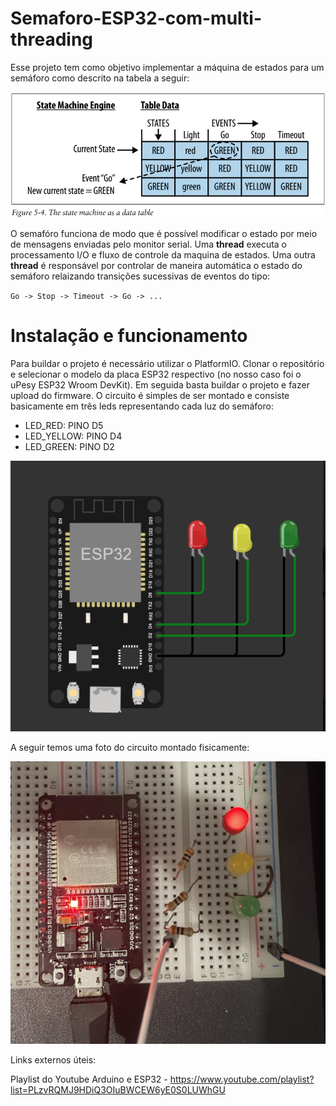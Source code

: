 # Semaforo-ESP32-com-multi-threading

Esse projeto tem como objetivo implementar a máquina de estados para um semáforo como descrito na tabela a seguir:

<img src="state-machine.png"/>

O semafóro funciona de modo que é possível modificar o estado por meio de mensagens enviadas pelo monitor serial. Uma __thread__ executa o processamento I/O e fluxo de controle da maquina de estados. Uma outra __thread__ é responsável por controlar de maneira automática o estado do semáforo relaizando transições sucessivas de eventos do tipo:

`Go -> Stop -> Timeout -> Go -> ...`

# Instalação e funcionamento

Para buildar o projeto é necessário utilizar o PlatformIO. Clonar o repositório e selecionar o modelo da placa ESP32 respectivo (no nosso caso foi o uPesy ESP32 Wroom DevKit). Em seguida basta buildar o projeto e fazer upload do firmware. O circuito é simples de ser montado e consiste basicamente em três leds representando cada luz do semáforo:

* LED_RED: PINO D5
* LED_YELLOW: PINO D4
* LED_GREEN: PINO D2

<img src="leds.png"/>

A seguir temos uma foto do circuito montado fisicamente:

<img src="circuito.png"/>

Links externos úteis: 

Playlist do Youtube Arduino e ESP32 - https://www.youtube.com/playlist?list=PLzvRQMJ9HDiQ3OIuBWCEW6yE0S0LUWhGU
